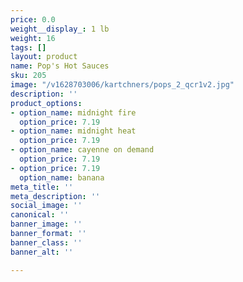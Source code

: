 ```yaml
---
price: 0.0
weight__display_: 1 lb
weight: 16
tags: []
layout: product
name: Pop's Hot Sauces
sku: 205
image: "/v1628703006/kartchners/pops_2_qcr1v2.jpg"
description: ''
product_options:
- option_name: midnight fire
  option_price: 7.19
- option_name: midnight heat
  option_price: 7.19
- option_name: cayenne on demand
  option_price: 7.19
- option_price: 7.19
  option_name: banana
meta_title: ''
meta_description: ''
social_image: ''
canonical: ''
banner_image: ''
banner_format: ''
banner_class: ''
banner_alt: ''

---
```

